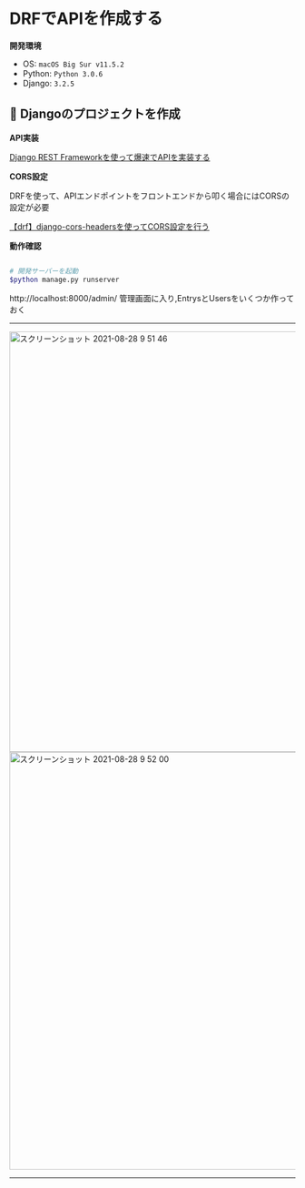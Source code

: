 # DRFでAPIを作成する
  __開発環境__

* OS: `macOS Big Sur v11.5.2`
* Python: `Python 3.0.6`
* Django: `3.2.5`


## :horse: Djangoのプロジェクトを作成



  __API実装__

[Django REST Frameworkを使って爆速でAPIを実装する](https://qiita.com/kimihiro_n/items/86e0a9e619720e57ecd8)

__CORS設定__

DRFを使って、APIエンドポイントをフロントエンドから叩く場合にはCORSの設定が必要

[【drf】django-cors-headersを使ってCORS設定を行う](https://self-methods.com/drf-cors-headers/)


__動作確認__

```bash

# 開発サーバーを起動
$python manage.py runserver

```


http://localhost:8000/admin/
管理画面に入り,EntrysとUsersをいくつか作っておく


-----

<img width="739" alt="スクリーンショット 2021-08-28 9 51 46" src="https://user-images.githubusercontent.com/84751550/131200964-69ea9e5a-1697-48ed-92dd-153927740112.png">

<img width="734" alt="スクリーンショット 2021-08-28 9 52 00" src="https://user-images.githubusercontent.com/84751550/131200967-238bbd44-c0ca-4de0-a146-40f294a856e0.png">



-----
